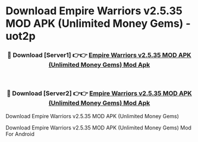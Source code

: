 # Download Empire Warriors v2.5.35 MOD APK (Unlimited Money Gems) - uot2p


<div align="center">
<h3>🔴 Download [Server1] 👉👉 <a href="https://apk-comot.site?title=Empire_Warriors_v2.5.35_MOD_APK_(Unlimited_Money_Gems)">Empire Warriors v2.5.35 MOD APK (Unlimited Money Gems) Mod Apk</a></h3><br>
<h3>🔴 Download [Server2] 👉👉 <a href="https://apk-comot.site?title=Empire_Warriors_v2.5.35_MOD_APK_(Unlimited_Money_Gems)">Empire Warriors v2.5.35 MOD APK (Unlimited Money Gems) Mod Apk</a></h3>
</div>



Download Empire Warriors v2.5.35 MOD APK (Unlimited Money Gems) 

Download Empire Warriors v2.5.35 MOD APK (Unlimited Money Gems) Mod For Android